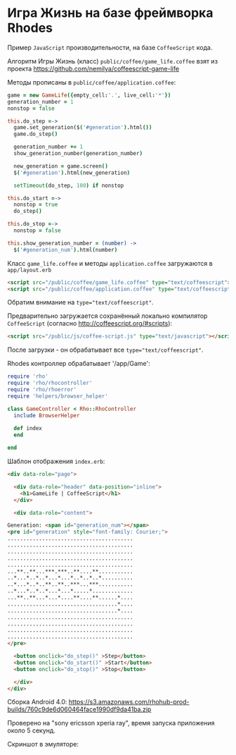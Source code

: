 Игра Жизнь на базе фреймворка Rhodes
====================================

Пример `JavaScript` производительности, на базе `CoffeeScript` кода.

Алгоритм Игры Жизнь (класс) `public/coffee/game_life.coffee` взят из проекта
https://github.com/nemilya/coffeescript-game-life 

Методы прописаны в `public/coffee/application.coffee`:

```coffeescript
game = new GameLife({empty_cell:'.', live_cell:'*'})
generation_number = 1
nonstop = false

this.do_step =->
  game.set_generation($('#generation').html())
  game.do_step()

  generation_number += 1
  show_generation_number(generation_number)

  new_generation = game.screen()
  $('#generation').html(new_generation)

  setTimeout(do_step, 100) if nonstop

this.do_start =->
  nonstop = true
  do_step()

this.do_stop =->
  nonstop = false

this.show_generation_number = (number) ->
  $('#generation_num').html(number)
```




Класс `game_life.coffee` и методы `application.coffee` загружаются в `app/layout.erb`

```html
<script src="/public/coffee/game_life.coffee" type="text/coffeescript"></script>
<script src="/public/coffee/application.coffee" type="text/coffeescript"></script>
```

Обратим внимание на `type="text/coffeescript"`.

Предварительно загружается сохранённый локально компилятор `CoffeeScript` 
(согласно http://coffeescript.org/#scripts):

```html
<script src="/public/js/coffee-script.js" type="text/javascript"></script>
```

После загрузки - он обрабатывает все `type="text/coffeescript"`.

Rhodes контроллер обрабатывает '/app/Game':

```ruby
require 'rho'
require 'rho/rhocontroller'
require 'rho/rhoerror'
require 'helpers/browser_helper'

class GameController < Rho::RhoController
  include BrowserHelper
  
  def index
  end

end
```

Шаблон отображения `index.erb`:

```html
<div data-role="page">

  <div data-role="header" data-position="inline">
    <h1>GameLife | CoffeeScript</h1>
  </div>

  <div data-role="content">

Generation: <span id="generation_num"></span>
<pre id="generation" style="font-family: Courier;">
........................................
........................................
........................................
........................................
........................................
...**..**...***.***..**....**...........
..*...*..*..*...*...*..*..*..*..........
..*...*..*..**..**..***...***...........
..*...*..*..*...*...*.....*.............
...**..**...*...*....**....**......*....
...................................*....
...................................*....
........................................
........................................
........................................
........................................
</pre>

  <button onclick="do_step()" >Step</button>
  <button onclick="do_start()" >Start</button>
  <button onclick="do_stop()" >Stop</button>

  </div>
</div>
```


Сборка Android 4.0:
https://s3.amazonaws.com/rhohub-prod-builds/760c9de6d060464face1990df9da41ba.zip

Проверено на "sony ericsson xperia ray", время запуска приложения около 5 секунд.


Скриншот в эмуляторе:

<img scr="https://github.com/nemilya/rhodes-game-life-coffeescript/raw/master/screenshot.png">
